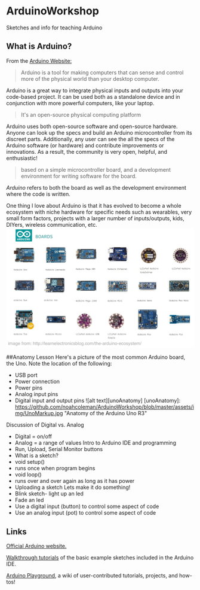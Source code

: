 # ArduinoWorkshop
Sketches and info for teaching Arduino

## What is Arduino?
From the [Arduino Website:](http://www.arduino.cc/en/Guide/Introduction)
> Arduino is a tool for making computers that can sense and control more of the physical world than your desktop computer. 

Arduino is a great way to integrate physical inputs and outputs into your code-based project.  It can be used both as a standalone device and in conjunction with more powerful computers, like your laptop.

> It's an open-source physical computing platform

Arduino uses both open-source software and open-source hardware.  Anyone can look up the specs and build an Arduino microcontroller from its discreet parts.  Additionally, any user can see the all the specs of the Arduino software (or hardware) and contribute improvements or innovations.  As a result, the community is very open, helpful, and enthusiastic!

> based on a simple microcontroller board, and a development environment for writing software for the board.

*Arduino* refers to both the board as well as the development environment where the code is written.

One thing I love about Arduino is that it has evolved to become a whole ecosystem with niche hardware for specific needs such as wearables, very small form factors, projects with a larger number of inputs/outputs, kids, DIYers, wireless communication, etc.
![alt text][ecosystem]

[ecosystem]: https://github.com/noahcoleman/ArduinoWorkshop/blob/master/assets/img/Arduino-Boards.jpg "Arduino Ecosystem"

##Anatomy Lesson
Here's a picture of the most common Arduino board, the Uno.  Note the location of the following:
- USB port
- Power connection
- Power pins
- Analog input pins
- Digital input and output pins
![alt text][unoAnatomy]
[unoAnatomy]: https://github.com/noahcoleman/ArduinoWorkshop/blob/master/assets/img/UnoMarkup.jpg "Anatomy of the Arduino Uno R3"

Discussion of Digital vs. Analog
- Digital = on/off
- Analog = a range of values
Intro to Arduino IDE and programming
- Run, Upload, Serial Monitor buttons
- What is a sketch?
- void setup()
- runs once when program begins
- void loop()
- runs over and over again as long as it has power
- Uploading a sketch
Lets make it do something!
- Blink sketch- light up an led
- Fade an led
- Use a digital input (button) to control some aspect of code
- Use an analog input (pot) to control some aspect of code

## Links
[Official Arduino website.][1]

[Walkthrough tutorials][2] of the basic example sketches included in the Arduino IDE.

[Arduino Playground][3], a wiki of user-contributed tutorials, projects, and how-tos!


[1]: http://www.arduino.cc/
[2]: http://www.arduino.cc/en/Tutorial/HomePage
[3]: http://playground.arduino.cc/